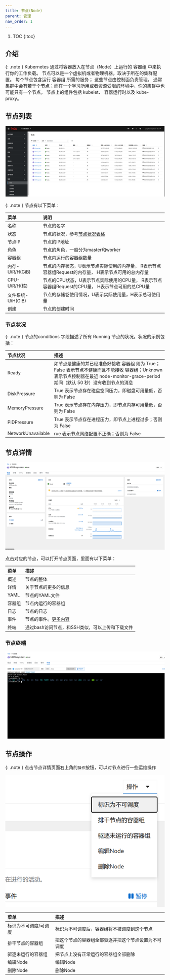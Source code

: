 ```yaml
---
title: 节点(Node)
parent: 管理
nav_order: 1
---
```


1. TOC
{:toc}

## 介绍

{: .note }
Kubernetes 通过将容器放入在节点（Node）上运行的 容器组 中来执行你的工作负载。 节点可以是一个虚拟机或者物理机器，取决于所在的集群配置。 每个节点包含运行 容器组 所需的服务； 这些节点由控制面负责管理。
通常集群中会有若干个节点；而在一个学习所用或者资源受限的环境中，你的集群中也可能只有一个节点。 节点上的组件包括 kubelet、 容器运行时以及 kube-proxy。

## 节点列表

![](imgs/nodes.png)

{: .note }
节点有以下菜单：

| 菜单            | 说明                                                           |
|:--------------|:-------------------------------------------------------------|
| 名称            | 节点的名字                                                        |
| 状态            | 节点的状况，参考[节点状况表格](#节点状况)                                      |
| 节点IP          | 节点的IP地址                                                      |
| 角色            | 节点的角色，一般分为master和worker                                      |
| 容器组           | 节点内运行的容器组数量                                                  |
| 内存-U/R/H(GiB) | 节点的内存状态，U表示节点实际使用的内存量， R表示节点容器组Request的内存量， H表示节点可用的总内存量     |
| CPU-U/R/H(核)  | 节点的CPU状态，U表示节点实际使用的CPU量， R表示节点容器组Request的CPU量， H表示节点可用的总CPU量 |
| 文件系统-U/H(GiB) | 节点的存储卷使用情况，U表示实际使用量，H表示总可使用量                                 |
| 创建            | 节点的创建时间                                                      |


### 节点状况

{: .note }
节点的conditions 字段描述了所有 Running 节点的状况。状况的示例包括：

| 节点状况               | 描述                                                                                                                    |
|:-------------------|:----------------------------------------------------------------------------------------------------------------------|
| Ready              | 如节点是健康的并已经准备好接收 容器组 则为 True；False 表示节点不健康而且不能接收 容器组；Unknown 表示节点控制器在最近 node-monitor-grace-period 期间（默认 50 秒）没有收到节点的消息 |
| DiskPressure       | True 表示节点存在磁盘空间压力，即磁盘可用量低，否则为 False                                                                                   |
| MemoryPressure     | True 表示节点存在内存压力，即节点内存可用量低，否则为 False                                                                                   |
| PIDPressure        | True 表示节点存在进程压力，即节点上进程过多；否则为 False                                                                                    |
| NetworkUnavailable | rue 表示节点网络配置不正确；否则为 False                                                                                             |


## 节点详情

![](imgs/node.png)

点击对应的节点，可以打开节点页面，里面有以下菜单：

| 菜单   | 描述                                          |
|:-----|:--------------------------------------------|
| 概述   | 节点的整体                                       |
| 详情   | 关于节点的更多的信息                                  |
| YAML | 节点的YAML文件                                   |
| 容器组  | 节点内运行的容器组                                   |
| 日志   | 节点的日志                                       |
| 事件   | 节点的事件。[更多内容](../../../observability/events) |
| 终端   | 通过bash访问节点，和SSH类似，可以上传和下载文件                 |

### 节点终端


![](imgs/node-terminal.png)


## 节点操作

{: .note }
点击节点详情页面右上角的`操作`按钮，可以对节点进行一些运维操作

![](imgs/actions.png)

| 菜单          | 描述                         |
|:------------|:---------------------------|
| 标识为不可调度/可调度 | 标识为不可调度后，容器组将不被调度到这个节点     |
| 排干节点的容器组    | 把这个节点的容器组全部驱逐并把这个节点设置为不可调度 |
| 驱逐未运行的容器组   | 把节点上没有正常运行的容器组全部删除         |
| 编辑Node      | 编辑Node                     |
| 删除Node      | 删除Node                     |
